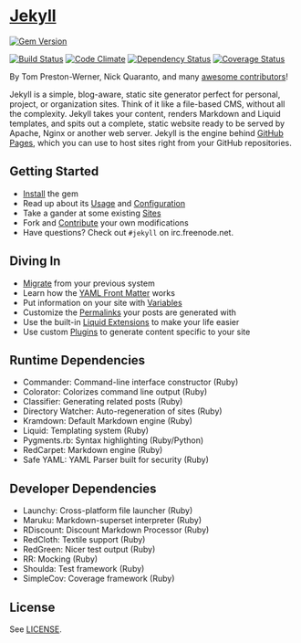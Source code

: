 # [Jekyll](http://jekyllrb.com/)

[![Gem Version](https://badge.fury.io/rb/jekyll.png)](http://badge.fury.io/rb/jekyll)

[![Build Status](https://secure.travis-ci.org/jekyll/jekyll.png?branch=master)](https://travis-ci.org/jekyll/jekyll)
[![Code Climate](https://codeclimate.com/github/jekyll/jekyll.png)](https://codeclimate.com/github/jekyll/jekyll)
[![Dependency Status](https://gemnasium.com/jekyll/jekyll.png)](https://gemnasium.com/jekyll/jekyll)
[![Coverage Status](https://coveralls.io/repos/jekyll/jekyll/badge.png)](https://coveralls.io/r/jekyll/jekyll)

By Tom Preston-Werner, Nick Quaranto, and many [awesome contributors](https://github.com/jekyll/jekyll/graphs/contributors)!

Jekyll is a simple, blog-aware, static site generator perfect for personal, project, or organization sites. Think of it like a file-based CMS, without all the complexity. Jekyll takes your content, renders Markdown and Liquid templates, and spits out a complete, static website ready to be served by Apache, Nginx or another web server. Jekyll is the engine behind [GitHub Pages](http://pages.github.com), which you can use to host sites right from your GitHub repositories.

## Getting Started

* [Install](http://jekyllrb.com/docs/installation/) the gem
* Read up about its [Usage](http://jekyllrb.com/docs/usage/) and [Configuration](http://jekyllrb.com/docs/configuration/)
* Take a gander at some existing [Sites](http://wiki.github.com/jekyll/jekyll/sites)
* Fork and [Contribute](http://jekyllrb.com/docs/contributing/) your own modifications
* Have questions? Check out `#jekyll` on irc.freenode.net.

## Diving In

* [Migrate](http://jekyllrb.com/docs/migrations/) from your previous system
* Learn how the [YAML Front Matter](http://jekyllrb.com/docs/frontmatter/) works
* Put information on your site with [Variables](http://jekyllrb.com/docs/variables/)
* Customize the [Permalinks](http://jekyllrb.com/docs/permalinks/) your posts are generated with
* Use the built-in [Liquid Extensions](http://jekyllrb.com/docs/templates/) to make your life easier
* Use custom [Plugins](http://jekyllrb.com/docs/plugins/) to generate content specific to your site

## Runtime Dependencies

* Commander: Command-line interface constructor (Ruby)
* Colorator: Colorizes command line output (Ruby)
* Classifier: Generating related posts (Ruby)
* Directory Watcher: Auto-regeneration of sites (Ruby)
* Kramdown: Default Markdown engine (Ruby)
* Liquid: Templating system (Ruby)
* Pygments.rb: Syntax highlighting (Ruby/Python)
* RedCarpet: Markdown engine (Ruby)
* Safe YAML: YAML Parser built for security (Ruby)

## Developer Dependencies

* Launchy: Cross-platform file launcher (Ruby)
* Maruku: Markdown-superset interpreter (Ruby)
* RDiscount: Discount Markdown Processor (Ruby)
* RedCloth: Textile support (Ruby)
* RedGreen: Nicer test output (Ruby)
* RR: Mocking (Ruby)
* Shoulda: Test framework (Ruby)
* SimpleCov: Coverage framework (Ruby)

## License

See [LICENSE](https://github.com/jekyll/jekyll/blob/master/LICENSE).